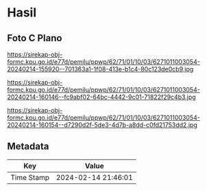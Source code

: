 # Hasil

## Foto C Plano

https://sirekap-obj-formc.kpu.go.id/e77d/pemilu/ppwp/62/71/01/10/03/6271011003054-20240214-155920--701363a1-1f08-413e-b1c4-80c123de0cb9.jpg

https://sirekap-obj-formc.kpu.go.id/e77d/pemilu/ppwp/62/71/01/10/03/6271011003054-20240214-160146--fc9abf02-64bc-4442-9c01-71822f29c4b3.jpg

https://sirekap-obj-formc.kpu.go.id/e77d/pemilu/ppwp/62/71/01/10/03/6271011003054-20240214-160154--d7290d2f-5de3-4d7b-a8dd-c0fd21753dd2.jpg


## Metadata

| Key        | Value               |
| ---------- | ------------------- |
| Time Stamp | 2024-02-14 21:46:01 |



